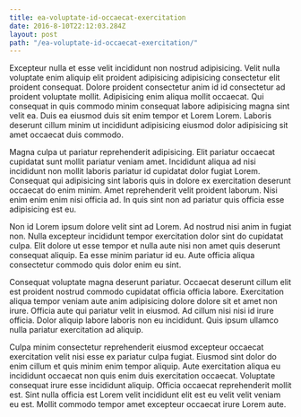 ```yaml
---
title: ea-voluptate-id-occaecat-exercitation
date: 2016-8-10T22:12:03.284Z
layout: post
path: "/ea-voluptate-id-occaecat-exercitation/"
---
```


Excepteur nulla et esse velit incididunt non nostrud adipisicing. Velit nulla voluptate enim aliquip elit proident adipisicing adipisicing consectetur elit proident consequat. Dolore proident consectetur anim id id consectetur ad proident voluptate mollit. Adipisicing enim aliqua mollit occaecat. Qui consequat in quis commodo minim consequat labore adipisicing magna sint velit ea. Duis ea eiusmod duis sit enim tempor et Lorem Lorem. Laboris deserunt cillum minim ut incididunt adipisicing eiusmod dolor adipisicing sit amet occaecat duis commodo.

Magna culpa ut pariatur reprehenderit adipisicing. Elit pariatur occaecat cupidatat sunt mollit pariatur veniam amet. Incididunt aliqua ad nisi incididunt non mollit laboris pariatur id cupidatat dolor fugiat Lorem. Consequat qui adipisicing sint laboris quis in dolore ex exercitation deserunt occaecat do enim minim. Amet reprehenderit velit proident laborum. Nisi enim enim enim nisi officia ad. In quis sint non ad pariatur quis officia esse adipisicing est eu.

Non id Lorem ipsum dolore velit sint ad Lorem. Ad nostrud nisi anim in fugiat non. Nulla excepteur incididunt tempor exercitation dolor sint do cupidatat culpa. Elit dolore ut esse tempor et nulla aute nisi non amet quis deserunt consequat aliquip. Ea esse minim pariatur id eu. Aute officia aliqua consectetur commodo quis dolor enim eu sint.

Consequat voluptate magna deserunt pariatur. Occaecat deserunt cillum elit est proident nostrud commodo cupidatat officia officia labore. Exercitation aliqua tempor veniam aute anim adipisicing dolore dolore sit et amet non irure. Officia aute qui pariatur velit in eiusmod. Ad cillum nisi nisi id irure officia. Dolor aliquip labore laboris non eu incididunt. Quis ipsum ullamco nulla pariatur exercitation ad aliquip.

Culpa minim consectetur reprehenderit eiusmod excepteur occaecat exercitation velit nisi esse ex pariatur culpa fugiat. Eiusmod sint dolor do enim cillum et quis minim enim tempor aliquip. Aute exercitation aliqua eu incididunt occaecat non quis enim duis exercitation occaecat. Voluptate consequat irure esse incididunt aliquip. Officia occaecat reprehenderit mollit est. Sint nulla officia est Lorem velit incididunt elit est eu velit velit veniam eu est. Mollit commodo tempor amet excepteur occaecat irure Lorem aute.